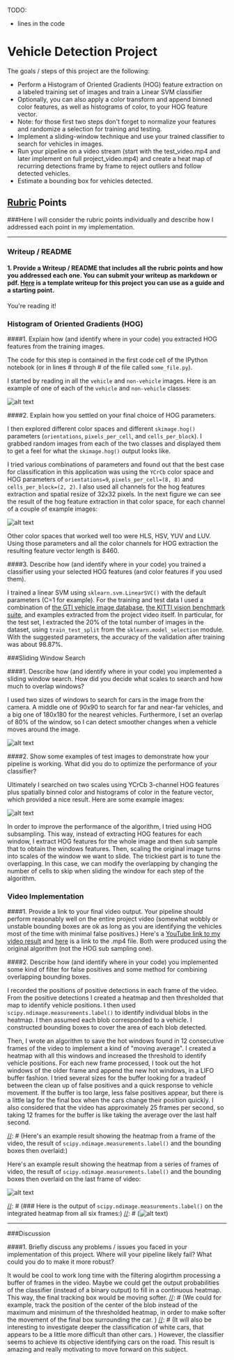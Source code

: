 TODO:
- lines in the code

# Vehicle Detection Project

The goals / steps of this project are the following:

* Perform a Histogram of Oriented Gradients (HOG) feature extraction on a labeled training set of images and train a Linear SVM classifier
* Optionally, you can also apply a color transform and append binned color features, as well as histograms of color, to your HOG feature vector. 
* Note: for those first two steps don't forget to normalize your features and randomize a selection for training and testing.
* Implement a sliding-window technique and use your trained classifier to search for vehicles in images.
* Run your pipeline on a video stream (start with the test_video.mp4 and later implement on full project_video.mp4) and create a heat map of recurring detections frame by frame to reject outliers and follow detected vehicles.
* Estimate a bounding box for vehicles detected.

[//]: # (Image References)
[image1]: ./output_images/car_not_car.png
[image2]: ./output_images/HOG_color_example.png
[image3]: ./output_images/sliding_windows.png
[image4]: ./output_images/hot_windows.png
[image5_example]: ./examples/bboxes_and_heat.png
[image5]: ./output_images/heatmap.png
[image6]: ./examples/labels_map.png
[image7_example]: ./examples/output_bboxes.png
[image7]: ./output_image/final_box.png
[frames]: ./output_image/frames.png
[video1]: ./project_video.mp4

## [Rubric](https://review.udacity.com/#!/rubrics/513/view) Points
###Here I will consider the rubric points individually and describe how I addressed each point in my implementation.  

---
### Writeup / README

#### 1. Provide a Writeup / README that includes all the rubric points and how you addressed each one.  You can submit your writeup as markdown or pdf.  [Here](https://github.com/udacity/CarND-Vehicle-Detection/blob/master/writeup_template.md) is a template writeup for this project you can use as a guide and a starting point.  

You're reading it!

### Histogram of Oriented Gradients (HOG)

####1. Explain how (and identify where in your code) you extracted HOG features from the training images.

The code for this step is contained in the first code cell of the IPython notebook (or in lines # through # of the file called `some_file.py`).  

I started by reading in all the `vehicle` and `non-vehicle` images.  Here is an example of one of each of the `vehicle` and `non-vehicle` classes:

![alt text][image1]


####2. Explain how you settled on your final choice of HOG parameters.

I then explored different color spaces and different `skimage.hog()` parameters (`orientations`, `pixels_per_cell`, and `cells_per_block`).  I grabbed random images from each of the two classes and displayed them to get a feel for what the `skimage.hog()` output looks like.

I tried various combinations of parameters and found out that the best case for classification in this application was using the `YCrCb` color space and HOG parameters of `orientations=9`, `pixels_per_cell=(8, 8)` and `cells_per_block=(2, 2)`. I also used all channels for the hog features extraction and spatial resize of 32x32 pixels. In the next figure we can see the result of the hog feature extraction in that color space, for each channel of a couple of example images:

![alt text][image2]

Other color spaces that worked well too were HLS, HSV, YUV and LUV. Using those parameters and all the color channels for HOG extraction the resulting feature vector length is 8460.

####3. Describe how (and identify where in your code) you trained a classifier using your selected HOG features (and color features if you used them).

I trained a linear SVM using `sklearn.svm.LinearSVC()` with the default parameters (C=1 for example). For the training and test data I used a combination of 
[the GTI vehicle image database](http://www.gti.ssr.upm.es/data/Vehicle_database.html), 
[the KITTI vision benchmark suite](http://www.cvlibs.net/datasets/kitti/), 
and examples extracted from the project video itself.
In particular, for the test set, I extracted the 20% of the total number of images in the dataset, using `train_test_split` from the `sklearn.model_selection` module.
With the suggested parameters, the accuracy of the validation after training was about 98.87%.

###Sliding Window Search

####1. Describe how (and identify where in your code) you implemented a sliding window search.  How did you decide what scales to search and how much to overlap windows?

I used two sizes of windows to search for cars in the image from the camera. A middle one of 90x90 to search for far and near-far vehicles, and a big one of 180x180 for the nearest vehicles. Furthermore, I set an overlap of 80% of the window, so I can detect smoother changes when a vehicle moves around the image.

![alt text][image3]

####2. Show some examples of test images to demonstrate how your pipeline is working.  What did you do to optimize the performance of your classifier?

Ultimately I searched on two scales using YCrCb 3-channel HOG features plus spatially binned color and histograms of color in the feature vector, which provided a nice result.  Here are some example images:

![alt text][image4]

In order to improve the performance of the algorithm, I tried using HOG subsampling. This way, instead of extracting HOG features for each window, I extract HOG features for the whole image and then sub sample that to obtain the windows features. Then, scaling the original image turns into scales of the window we want to slide. The trickiest part is to tune the overlapping. In this case, we can modify the overlapping by changing the number of cells to skip when sliding the window for each step of the algorithm.

### Video Implementation

####1. Provide a link to your final video output.  Your pipeline should perform reasonably well on the entire project video (somewhat wobbly or unstable bounding boxes are ok as long as you are identifying the vehicles most of the time with minimal false positives.)
Here's a 
[YouTube link to my video result](https://youtu.be/zxqPGv7t-no)
and 
[here](./output_project_video.mp4) 
is a link to the .mp4 file. Both were produced using the original algorithm (not the HOG sub sampling one).


####2. Describe how (and identify where in your code) you implemented some kind of filter for false positives and some method for combining overlapping bounding boxes.

I recorded the positions of positive detections in each frame of the video.  From the positive detections I created a heatmap and then thresholded that map to identify vehicle positions.  I then used `scipy.ndimage.measurements.label()` to identify individual blobs in the heatmap.  I then assumed each blob corresponded to a vehicle.  I constructed bounding boxes to cover the area of each blob detected.  

Then, I wrote an algorithm to save the hot windows found in 12 consecutive frames of the video to implement a kind of "moving average". I created a heatmap with all this windows and increased the threshold to identify vehicle positions. For each new frame processed, I took out the hot windows of the older frame and append the new hot windows, in a LIFO buffer fashion. I tried several sizes for the buffer looking for a tradeof between the clean up of false positives and a quick response to vehicle movement. If the buffer is too large, less false positives appear, but there is a little lag for the final box when the cars change their position quickly. I also considered that the video has approximately 25 frames per second, so taking 12 frames for the buffer is like taking the average over the last half second.

[//]: # (Here are six frames and their corresponding heatmaps:)
[//]: # (Here's an example result showing the heatmap from a frame of the video, the result of `scipy.ndimage.measurements.label()` and the bounding boxes then overlaid:)

Here's an example result showing the heatmap from a series of frames of video, the result of `scipy.ndimage.measurements.label()` and the bounding boxes then overlaid on the last frame of video:

![alt text][frames]

[//]: # (### Here is the output of `scipy.ndimage.measurements.label()` on the integrated heatmap from all six frames:)
[//]: # (![alt text][image6])

[//]: # (In the next image the resulting bounding boxes are drawn onto that same frame of the video:)

[//]: # (![alt text][image7])


---

###Discussion

####1. Briefly discuss any problems / issues you faced in your implementation of this project.  Where will your pipeline likely fail?  What could you do to make it more robust?

[//]: # (Here I'll talk about the approach I took, what techniques I used, what worked and why, where the pipeline might fail and how I might improve it if I were going to pursue this project further.  )
It would be cool to work long time with the filtering alogirthm processing a buffer of frames in the video.
Maybe we could get the output probabilities of the classifier (instead of a binary output) to fill in a continuous heatmap. This way, the final tracking box would be moving softer.
[//]: # (We could for example, track the position of the center of the blob instead of the maximum and minimum of the thresholded heatmap, in order to make softer the movement of the final box surrounding the car. )
[//]: # (It will also be interesting to investigate deeper the classification of white cars, that appears to be a little more difficult than other cars. )
However, the classifier seems to achieve its objective identifying cars on the road. This result is amazing and really motivating to move forward on this subject.


